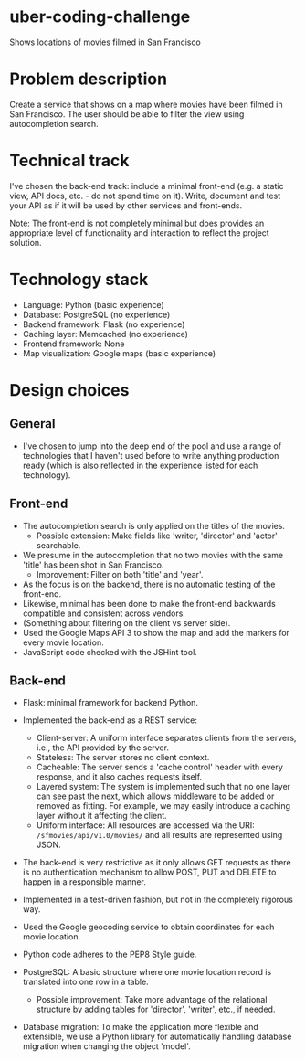 uber-coding-challenge
=====================

Shows locations of movies filmed in San Francisco

# Problem description

Create a service that shows on a map where movies have been filmed in San
Francisco. The user should be able to filter the view using autocompletion
search.

# Technical track

I've chosen the back-end track: include a minimal front-end (e.g. a static view,
API docs, etc. - do not spend time on it). Write, document and test your API as
if it will be used by other services and front-ends.

Note: The front-end is not completely minimal but does provides an appropriate
level of functionality and interaction to reflect the project solution.

# Technology stack

- Language: Python (basic experience)
- Database: PostgreSQL (no experience)
- Backend framework: Flask (no experience)
- Caching layer: Memcached (no experience)
- Frontend framework: None
- Map visualization: Google maps (basic experience)

# Design choices

## General

- I've chosen to jump into the deep end of the pool and use a range of
  technologies that I haven't used before to write anything production ready
  (which is also reflected in the experience listed for each technology).

## Front-end

- The autocompletion search is only applied on the titles of the movies.
  - Possible extension: Make fields like 'writer, 'director' and 'actor'
    searchable.
- We presume in the autocompletion that no two movies with the same 'title' has
  been shot in San Francisco.
  - Improvement: Filter on both 'title' and 'year'.
- As the focus is on the backend, there is no automatic testing of the
  front-end.
- Likewise, minimal has been done to make the front-end backwards compatible and
  consistent across vendors.
- (Something about filtering on the client vs server side).
- Used the Google Maps API 3 to show the map and add the markers for every movie
  location.
- JavaScript code checked with the JSHint tool.

## Back-end

- Flask: minimal framework for backend Python.

- Implemented the back-end as a REST service:
  - Client-server: A uniform interface separates clients from the servers, i.e.,
    the API provided by the server.
  - Stateless: The server stores no client context.
  - Cacheable: The server sends a 'cache control' header with every response,
    and it also caches requests itself.
  - Layered system: The system is implemented such that no one layer can see
    past the next, which allows middleware to be added or removed as
    fitting. For example, we may easily introduce a caching layer without it
    affecting the client.
  - Uniform interface: All resources are accessed via the URI:
    `/sfmovies/api/v1.0/movies/` and all results are represented using JSON.

- The back-end is very restrictive as it only allows GET requests as there is no
  authentication mechanism to allow POST, PUT and DELETE to happen in a
  responsible manner.

- Implemented in a test-driven fashion, but not in the completely rigorous way.
- Used the Google geocoding service to obtain coordinates for each movie
  location.
- Python code adheres to the PEP8 Style guide.

- PostgreSQL: A basic structure where one movie location record is translated
  into one row in a table.
  - Possible improvement: Take more advantage of the relational structure by
    adding tables for 'director', 'writer', etc., if needed.
- Database migration: To make the application more flexible and extensible, we
  use a Python library for automatically handling database migration when
  changing the object 'model'.
